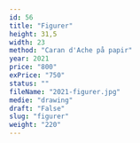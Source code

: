 ```yaml
---
id: 56
title: "Figurer"
height: 31,5
width: 23
method: "Caran d'Ache på papir"
year: 2021
price: "800"
exPrice: "750"
status: ""
fileName: "2021-figurer.jpg"
medie: "drawing"
draft: "False"
slug: "figurer"
weight: "220"
---
```

